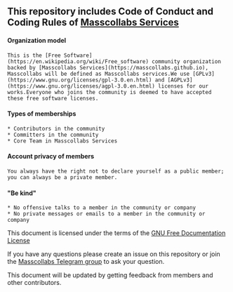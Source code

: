 ## This repository includes Code of Conduct and Coding Rules of [Masscollabs Services](https://masscollabs.github.io/)

#### Organization model
    This is the [Free Software](https://en.wikipedia.org/wiki/Free_software) community organization backed by [Masscollabs Services](https://masscollabs.github.io), Masscollabs will be defined as Masscollabs services.We use [GPLv3](https://www.gnu.org/licenses/gpl-3.0.en.html) and [AGPLv3](https://www.gnu.org/licenses/agpl-3.0.en.html) licenses for our works.Everyone who joins the community is deemed to have accepted these free software licenses.
#### Types of memberships
    * Contributors in the community
    * Committers in the community
    * Core Team in Masscollabs Services
#### Account privacy of members
    You always have the right not to declare yourself as a public member; you can always be a private member.
#### "Be kind"
    * No offensive talks to a member in the community or company 
    * No private messages or emails to a member in the community or company

This document is licensed under the terms of the [GNU Free Documentation License](https://www.gnu.org/licenses/fdl-1.3.en.html)                                              
                                                                                       
If you have any questions please create an issue on this repository or join the [Masscollabs Telegram group](https://t.me/masscollabs) to ask your question.                 
                                                                                       
This document will be updated by getting feedback from members and other contributors.     
    
